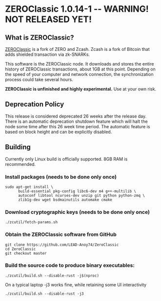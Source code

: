 ZEROClassic 1.0.14-1 -- WARNING! NOT RELEASED YET!
=======

What is ZEROClassic?
--------------

[ZEROClassic](https://github.com/LEAD-Anoy74/ZeroClassic/) is a fork of ZERO and Zcash.
Zcash is a fork of Bitcoin that adds shielded transaction via zk-SNARKs.

This software is the ZEROClassic node. It downloads and stores the entire history of ZEROClassic transactions, about 1GB at this point.
Depending on the speed of your computer and network connection, the synchronization process could take several hours.

**ZEROClassic is unfinished and highly experimental.** Use at your own risk.

Deprecation Policy
------------------
This release is considered deprecated 26 weeks after the release day. There
is an automatic deprecation shutdown feature which will halt the node some
time after this 26 week time period. The automatic feature is based on block
height and can be explicitly disabled.

Building
--------
Currently only Linux build is officially supported.  8GB RAM is recommended.

### Install packages (needs to be done only once)
```
sudo apt-get install \
      build-essential pkg-config libc6-dev m4 g++-multilib \
      autoconf libtool ncurses-dev unzip git python python-zmq \
      zlib1g-dev wget bsdmainutils automake cmake
```

### Download cryptographic keys (needs to be done only once)
```
./zcutil/fetch-params.sh
```

### Obtain the ZEROClassic software from GitHub
```
git clone https://github.com/LEAD-Anoy74/ZeroClassic
cd ZeroClassic
git checkout master
```

### Build the source code to produce binary executables:
```
./zcutil/build.sh --disable-rust -j$(nproc)
```
On a typical laptop -j3 works fine, while retaining some UI interactivity
```
./zcutil/build.sh --disable-rust -j3
```

